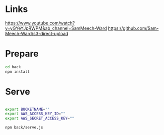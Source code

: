 # Links

https://www.youtube.com/watch?v=yGYeYJpRWPM&ab_channel=SamMeech-Ward
https://github.com/Sam-Meech-Ward/s3-direct-upload


# Prepare

```bash
cd back
npm install
````

# Serve

```bash

export BUCKETNAME=""
export AWS_ACCESS_KEY_ID=""
export AWS_SECRET_ACCESS_KEY=""

npm back/serve.js
````


